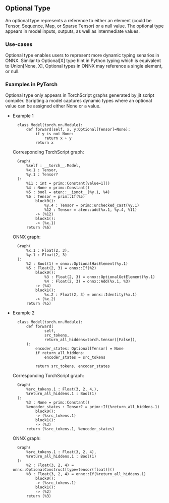 ## Optional Type

An optional type represents a reference to either an element (could be Tensor, Sequence, Map, or Sparse Tensor) or a null value. The optional type appears in model inputs, outputs, as well as intermediate values.  

### Use-cases

Optional type enables users to represent more dynamic typing senarios in ONNX. Similar to Optional[X] type hint in Python typing which is equivalent to Union[None, X], Optional types in ONNX may reference a single element, or null.

### Examples in PyTorch
Optional type only appears in TorchScript graphs generated by jit script compiler. Scripting a model captures dynamic types where an optional value can be assigned either None or a value. 

- Example 1

        class Model(torch.nn.Module): 
            def forward(self, x, y:Optional[Tensor]=None): 
                if y is not None: 
                    return x + y 
                return x 

    Corresponding TorchScript graph:

        Graph(
            %self : __torch__.Model, 
            %x.1 : Tensor, 
            %y.1 : Tensor?
        ): 
            %11 : int = prim::Constant[value=1]() 
            %4 : None = prim::Constant() 
            %5 : bool = aten::__isnot__(%y.1, %4) 
            %6 : Tensor = prim::If(%5) 
                block0(): 
                    %y.4 : Tensor = prim::unchecked_cast(%y.1) 
                    %12 : Tensor = aten::add(%x.1, %y.4, %11) 
                -> (%12) 
                block1(): 
                -> (%x.1) 
            return (%6)

    ONNX graph:

        Graph(
            %x.1 : Float(2, 3), 
            %y.1 : Float(2, 3)
        ): 
            %2 : Bool(1) = onnx::OptionalHasElement(%y.1)
            %5 : Float(2, 3) = onnx::If(%2) 
                block0():
                    %3 : Float(2, 3) = onnx::OptionalGetElement(%y.1) 
                    %4 : Float(2, 3) = onnx::Add(%x.1, %3)
                -> (%4) 
                block1(): 
                    %x.2 : Float(2, 3) = onnx::Identity(%x.1) 
                -> (%x.2) 
            return (%5)

- Example 2

        class Model(torch.nn.Module): 
            def forward( 
                    self, 
                    src_tokens, 
                    return_all_hiddens=torch.tensor([False]), 
            ): 
                encoder_states: Optional[Tensor] = None 
                if return_all_hiddens: 
                    encoder_states = src_tokens  

                return src_tokens, encoder_states

    Corresponding TorchScript graph:

        Graph(
            %src_tokens.1 : Float(3, 2, 4,), 
            %return_all_hiddens.1 : Bool(1)
        ): 
            %3 : None = prim::Constant() 
            %encoder_states : Tensor? = prim::If(%return_all_hiddens.1) 
                block0(): 
                -> (%src_tokens.1) 
                block1(): 
                -> (%3)
            return (%src_tokens.1, %encoder_states) 

    ONNX graph:

        Graph(
            %src_tokens.1 : Float(3, 2, 4), 
            %return_all_hiddens.1 : Bool(1)
        ): 
            %2 : Float(3, 2, 4) = onnx::OptionalConstruct[type=tensor(float)]()
            %3 : Float(3, 2, 4) = onnx::If(%return_all_hiddens.1) 
                block0():
                -> (%src_tokens.1) 
                block1(): 
                -> (%2)
            return (%3) 
